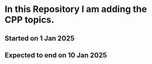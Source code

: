 <h1>In this Repository I am adding the CPP topics.</h1>
<h2>Started on 1 Jan 2025</h2>
<h2>Expected to end on 10 Jan 2025</h2>

